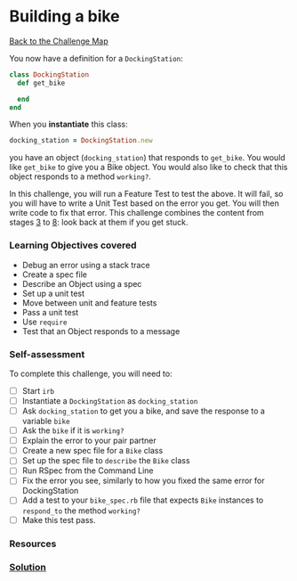 # Building a bike

[Back to the Challenge Map](../0_challenge_map.md)

You now have a definition for a `DockingStation`:

```ruby
class DockingStation
  def get_bike

  end
end
```

When you **instantiate** this class:

```ruby
docking_station = DockingStation.new
``` 

you have an object (`docking_station`) that responds to `get_bike`. You would like `get_bike` to give you a Bike object. You would also like to check that this object responds to a method `working?`.

In this challenge, you will run a Feature Test to test the above. It will fail, so you will have to write a Unit Test based on the error you get. You will then write code to fix that error. This challenge combines the content from stages [3](3_from_domain_models_to_feature_tests.md) to [8](8_back_to_the_unit.md): look back at them if you get stuck.

### Learning Objectives covered
- Debug an error using a stack trace
- Create a spec file
- Describe an Object using a spec
- Set up a unit test
- Move between unit and feature tests
- Pass a unit test
- Use `require`
- Test that an Object responds to a message

### Self-assessment

To complete this challenge, you will need to:

- [ ] Start `irb`
- [ ] Instantiate a `DockingStation` as `docking_station`
- [ ] Ask `docking_station` to get you a bike, and save the response to a variable `bike`
- [ ] Ask the `bike` if it is `working?`
- [ ] Explain the error to your pair partner
- [ ] Create a new spec file for a `Bike` class
- [ ] Set up the spec file to `describe` the `Bike` class
- [ ] Run RSpec from the Command Line
- [ ] Fix the error you see, similarly to how you fixed the same error for DockingStation
- [ ] Add a test to your `bike_spec.rb` file that expects `Bike` instances to `respond_to` the method `working?`
- [ ] Make this test pass.

### Resources


### [Solution](solutions/9.md)